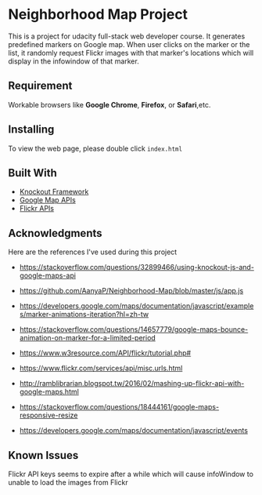 # Neighborhood Map Project
This is a project for udacity full-stack web developer course. It generates predefined markers on Google map. When user clicks on the marker or the list, it randomly request Flickr images with that marker's locations which will display in the infowindow of that marker.

## Requirement
Workable browsers like **Google Chrome**, **Firefox**, or **Safari**,etc.

## Installing
To view the web page, please double click `index.html`

## Built With
* [Knockout Framework](http://knockoutjs.com/)
* [Google Map APIs](https://developers.google.com/maps/documentation/javascript/tutorial)
* [Flickr APIs](https://www.flickr.com/services/api/)

## Acknowledgments
Here are the references I've used during this project

* https://stackoverflow.com/questions/32899466/using-knockout-js-and-google-maps-api

* https://github.com/AanyaP/Neighborhood-Map/blob/master/js/app.js

* https://developers.google.com/maps/documentation/javascript/examples/marker-animations-iteration?hl=zh-tw

* https://stackoverflow.com/questions/14657779/google-maps-bounce-animation-on-marker-for-a-limited-period

* https://www.w3resource.com/API/flickr/tutorial.php#

* https://www.flickr.com/services/api/misc.urls.html

* http://ramblibrarian.blogspot.tw/2016/02/mashing-up-flickr-api-with-google-maps.html

* https://stackoverflow.com/questions/18444161/google-maps-responsive-resize

* https://developers.google.com/maps/documentation/javascript/events

## Known Issues
Flickr API keys seems to expire after a while which will cause infoWindow to unable to load the images from Flickr
